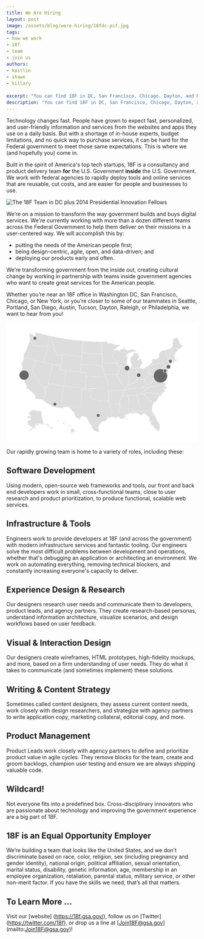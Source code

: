 ```yaml
---
title: We Are Hiring
layout: post
image: /assets/blog/were-hiring/18fdc-pif.jpg
tags:
- how we work
- 18f
- team
- join us
authors:
- kaitlin
- shawn
- hillary

excerpt: "You can find 18F in DC, San Francisco, Chicago, Dayton, and New York. Our rapidly growing team is home to a variety of roles, including these: Software Makers, Experience Designers & Researchers, DevOps, Visual and Interaction Designers, Writers & Content Strategists, Product Managers and whatever other skills you can bring to the team."
description: "You can find 18F in DC, San Francisco, Chicago, Dayton, and New York. Our rapidly growing team is home to a variety of roles, including these: Software Makers, Experience Designers & Researchers, DevOps, Visual and Interaction Designers, Writers & Content Strategists, Product Managers and whatever other skills you can bring to the team."
---
```


Technology changes fast. People have grown to expect fast, personalized, and user-friendly information and services from the websites and apps they use on a daily basis. But with a shortage of in-house experts, budget limitations, and no quick way to purchase services, it can be hard for the Federal government to meet those same expectations. This is where we (and hopefully you) come in.

Built in the spirit of America's top tech startups, 18F is a consultancy and product delivery team **for** the U.S. Government **inside** the U.S. Government. We work with federal agencies to rapidly deploy tools and online services that are reusable, cut costs, and are easier for people and businesses to use.

![The 18F Team in DC plus 2014 Presidential Innovation
Fellows](/assets/blog/were-hiring/18fdc-pif.jpg)

We’re on a mission to transform the way government builds and buys digital services. We're currently working with more than a dozen different teams across the Federal Government to help them deliver on their missions in a user-centered way. We will accomplish this by:

* putting the needs of the American people first;
* being design-centric, agile, open, and data-driven; and
* deploying our products early and often.

We’re transforming government from the inside out, creating cultural change by working in partnership with teams inside government agencies who want to create great services for the American people.

Whether you’re near an 18F office in Washington DC, San Francisco, Chicago, or New York, or you’re closer to some of our teammates in Seattle, Portland, San Diego, Austin, Tucson, Dayton, Raleigh, or Philadelphia, we want to hear from you! 

![A map of 18F team members](/assets/blog/were-hiring/map.png)

Our rapidly growing team is home to a variety of roles, including these:

## Software Development

Using modern, open-source web frameworks and tools, our front and back end developers work in small, cross-functional teams, close to user research and product prioritization, to produce functional, scalable web services.

## Infrastructure & Tools

Engineers work to provide developers at 18F (and across the government) with modern infrastructure services and fantastic tooling. Our engineers solve the most difficult problems between development and operations, whether that's debugging an application or architecting an environment. We work on automating everything, removing technical blockers, and constantly increasing everyone's capacity to deliver.

## Experience Design & Research

Our designers research user needs and communicate them to developers, product leads, and agency partners. They create research-based personas, understand information architecture, visualize scenarios, and design workflows based on user feedback.

## Visual & Interaction Design

Our designers create wireframes, HTML prototypes, high-fidelity mockups, and more, based on a firm understanding of user needs. They do what it takes to communicate (and sometimes implement) these solutions.

## Writing & Content Strategy

Sometimes called content designers, they assess current content needs, work closely with design researchers, and strategize with agency partners to write application copy, marketing collateral, editorial copy, and more.

## Product Management

Product Leads work closely with agency partners to define and prioritize product value in agile cycles. They remove blocks for the team, create and groom backlogs, champion user testing and ensure we are always shipping valuable code.

## Wildcard!

Not everyone fits into a predefined box. Cross-disciplinary innovators who are passionate about technology and improving the government experience are a big part of 18F.

## 18F is an Equal Opportunity Employer

We’re building a team that looks like the United States, and we don't discriminate based on race, color, religion, sex (including pregnancy and gender identity), national origin, political affiliation, sexual orientation, marital status, disability, genetic information, age, membership in an employee organization, retaliation, parental status, military service, or other non-merit factor. If you have the skills we need, that’s all that matters. 

## To Learn More ...

Visit our [website] (https://18f.gsa.gov/), follow us on [Twitter] (https://twitter.com/18f), or drop us a line at [Join18F@gsa.gov] (mailto:Join18F@gsa.gov)!
